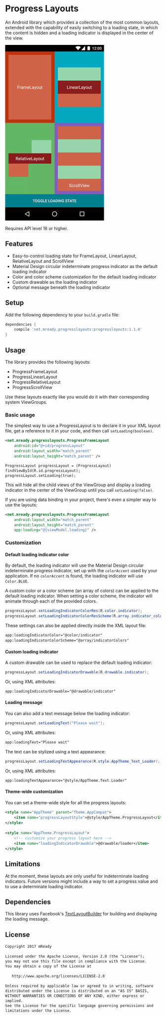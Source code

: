 # Progress Layouts

An Android library which provides a collection of the most common layouts, extended with the capability of easily switching to a loading state, in which the content is hidden and a loading indicator is displayed in the center of the view.

<img src="art/demo.gif"/>

Requires API level 16 or higher.

## Features

- Easy-to-control loading state for FrameLayout, LinearLayout, RelativeLayout and ScrollView
- Material Design circular indeterminate progress indicator as the default loading indicator
- Color and color scheme customization for the default loading indicator
- Custom drawable as the loading indicator
- Optional message beneath the loading indicator

## Setup

Add the following dependency to your `build.gradle` file:

```groovy
dependencies {
    compile 'net.mready.progresslayouts:progresslayouts:1.1.0'
}
```

## Usage

The library provides the following layouts:

- ProgressFrameLayout
- ProgressLinearLayout
- ProgressRelativeLayout
- ProgressScrollView

Use these layouts exactly like you would do it with their corresponding system ViewGroups.

### Basic usage

The simplest way to use a ProgressLayout is to declare it in your XML layout file, get a reference to it in your code, and then call `setLoading(boolean)`.

```xml
<net.mready.progresslayouts.ProgressFrameLayout
    android:id="@+id/progressLayout"
    android:layout_width="match_parent"
    android:layout_height="match_parent" />
```

```
ProgressLayout progressLayout = (ProgressLayout) findViewById(R.id.progressLayout);
progressLayout.setLoading(true);
```

This will hide all the child views of the ViewGroup and display a loading indicator in the center of the ViewGroup until you call `setLoading(false)`.

If you are using data binding in your project, there's even a simpler way to use the layouts:

```xml
<net.mready.progresslayouts.ProgressFrameLayout
    android:layout_width="match_parent"
    android:layout_height="match_parent"
    app:loading="@{viewModel.loading}" />
```

### Customization

#### Default loading indicator color

By default, the loading indicator will use the Material Design circular indeterminate progress indicator, set up with the `colorAccent` used by your application. If no `colorAccent` is found, the loading indicator will use `Color.BLUE`.

A custom color or a color scheme (an array of colors) can be applied to the default loading indicator. When setting a color scheme, the indicator will animate through each of the provided colors.

```java
progressLayout.setLoadingIndicatorColorRes(R.color.indicator);
progressLayout.setLoadingIndicatorColorResScheme(R.array.indicator_colors);
```

These settings can also be applied directly inside the XML layout file:
```xml
app:loadingIndicatorColor="@color/indicator"
app:loadingIndicatorColorScheme="@array/indicatorColors"
```

#### Custom loading indicator

A custom drawable can be used to replace the default loading indicator:

```java
progressLayout.setLoadingIndicatorDrawable(R.drawable.indicator);
```

Or, using XML attributes:

```xml
app:loadingIndicatorDrawable="@drawable/indicator"
```

#### Loading message

You can also add a text message below the loading indicator:

```java
progressLayout.setLoadingText("Please wait");
```

Or, using XML attributes:

```xml
app:loadingText="Please wait"
```

The text can be stylized using a text appearance:

```java
progressLayout.setLoadingTextAppearance(R.style.AppTheme_Text_Loader);
```

Or, using XML attributes:

```xml
app:loadingTextAppearance="@style/AppTheme.Text.Loader"
```

#### Theme-wide customization

You can set a theme-wide style for all the progress layouts:

```xml
<style name="AppTheme" parent="Theme.AppCompat">
    <item name="progressLayoutStyle">@style/AppTheme.ProgressLayout</item>
</style>

<style name="AppTheme.ProgressLayout">
    <!-- customize your progress layout here -->
    <item name="loadingIndicatorDrawable">@drawable/loader</item>
</style>
```

## Limitations

At the moment, these layouts are only useful for indeterminate loading indicators. Future versions might include a way to set a progress value and to use a determinate loading indicator.

## Dependencies

This library uses Facebook's [TextLayoutBuilder](https://github.com/facebookincubator/TextLayoutBuilder) for building and displaying the loading message.

## License

```
Copyright 2017 mReady

Licensed under the Apache License, Version 2.0 (the "License");
you may not use this file except in compliance with the License.
You may obtain a copy of the License at

   http://www.apache.org/licenses/LICENSE-2.0

Unless required by applicable law or agreed to in writing, software
distributed under the License is distributed on an "AS IS" BASIS,
WITHOUT WARRANTIES OR CONDITIONS OF ANY KIND, either express or implied.
See the License for the specific language governing permissions and
limitations under the License.
```